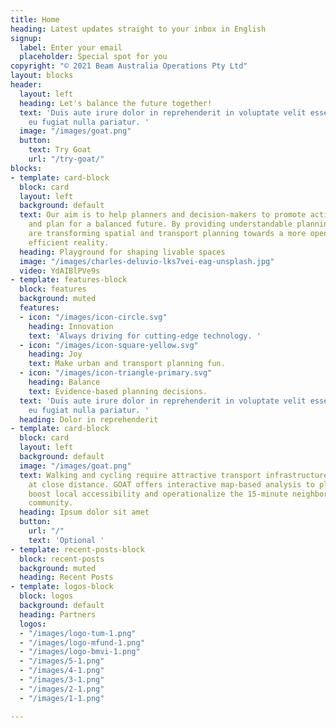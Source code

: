 ```yaml
---
title: Home
heading: Latest updates straight to your inbox in English
signup:
  label: Enter your email
  placeholder: Special spot for you
copyright: "© 2021 Beam Australia Operations Pty Ltd"
layout: blocks
header:
  layout: left
  heading: Let's balance the future together!
  text: 'Duis aute irure dolor in reprehenderit in voluptate velit esse cillum dolore
    eu fugiat nulla pariatur. '
  image: "/images/goat.png"
  button:
    text: Try Goat
    url: "/try-goat/"
blocks:
- template: card-block
  block: card
  layout: left
  background: default
  text: Our aim is to help planners and decision-makers to promote active mobility
    and plan for a balanced future. By providing understandable planning tools, we
    are transforming spatial and transport planning towards a more open, joyful and
    efficient reality.  
  heading: Playground for shaping livable spaces
  image: "/images/charles-deluvio-lks7vei-eag-unsplash.jpg"
  video: YdAIBlPVe9s
- template: features-block
  block: features
  background: muted
  features:
  - icon: "/images/icon-circle.svg"
    heading: Innovation
    text: 'Always driving for cutting-edge technology. '
  - icon: "/images/icon-square-yellow.svg"
    heading: Joy
    text: Make urban and transport planning fun.
  - icon: "/images/icon-triangle-primary.svg"
    heading: Balance
    text: Evidence-based planning decisions.
  text: 'Duis aute irure dolor in reprehenderit in voluptate velit esse cillum dolore
    eu fugiat nulla pariatur. '
  heading: Dolor in reprehenderit
- template: card-block
  block: card
  layout: left
  background: default
  image: "/images/goat.png"
  text: Walking and cycling require attractive transport infrastructure and destinations
    at close distance. GOAT offers interactive map-based analysis to plan active mobility,
    boost local accessibility and operationalize the 15-minute neighborhood in your
    community. 
  heading: Ipsum dolor sit amet
  button:
    url: "/"
    text: 'Optional '
- template: recent-posts-block
  block: recent-posts
  background: muted
  heading: Recent Posts
- template: logos-block
  block: logos
  background: default
  heading: Partners
  logos:
  - "/images/logo-tum-1.png"
  - "/images/logo-mfund-1.png"
  - "/images/logo-bmvi-1.png"
  - "/images/5-1.png"
  - "/images/4-1.png"
  - "/images/3-1.png"
  - "/images/2-1.png"
  - "/images/1-1.png"

---
```

